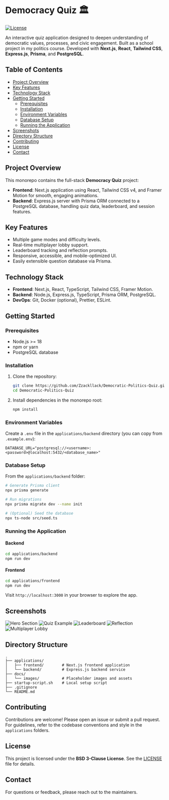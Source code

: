 # Democracy Quiz 🏛️

[![License](https://img.shields.io/badge/License-BSD%203--Clause-blue.svg)](LICENSE)

An interactive quiz application designed to deepen understanding of democratic values, processes, and civic engagement. Built as a school project in my politics course. Developed with **Next.js**, **React**, **Tailwind CSS**, **Express.js**, **Prisma**, and **PostgreSQL**.

## Table of Contents

- [Project Overview](#project-overview)
- [Key Features](#key-features)
- [Technology Stack](#technology-stack)
- [Getting Started](#getting-started)
  - [Prerequisites](#prerequisites)
  - [Installation](#installation)
  - [Environment Variables](#environment-variables)
  - [Database Setup](#database-setup)
  - [Running the Application](#running-the-application)
- [Screenshots](#screenshots)
- [Directory Structure](#directory-structure)
- [Contributing](#contributing)
- [License](#license)
- [Contact](#contact)

## Project Overview

This monorepo contains the full-stack **Democracy Quiz** project:

- **Frontend**: Next.js application using React, Tailwind CSS v4, and Framer Motion for smooth, engaging animations.
- **Backend**: Express.js server with Prisma ORM connected to a PostgreSQL database, handling quiz data, leaderboard, and session features.

## Key Features

- Multiple game modes and difficulty levels.
- Real-time multiplayer lobby support.
- Leaderboard tracking and reflection prompts.
- Responsive, accessible, and mobile-optimized UI.
- Easily extensible question database via Prisma.

## Technology Stack

- **Frontend**: Next.js, React, TypeScript, Tailwind CSS, Framer Motion.
- **Backend**: Node.js, Express.js, TypeScript, Prisma ORM, PostgreSQL.
- **DevOps**: Git, Docker (optional), Prettier, ESLint.

## Getting Started

### Prerequisites

- Node.js >= 18
- npm or yarn
- PostgreSQL database

### Installation

1. Clone the repository:

   ```bash
   git clone https://github.com/Zzackllack/Democratic-Politics-Quiz.git
   cd Democratic-Politics-Quiz
   ```

2. Install dependencies in the monorepo root:

   ```bash
   npm install
   ```

### Environment Variables

Create a `.env` file in the `applications/backend` directory (you can copy from `.example.env`):

```dotenv
DATABASE_URL="postgresql://<username>:<password>@localhost:5432/<database_name>"
```

### Database Setup

From the `applications/backend` folder:

```bash
# Generate Prisma client
npx prisma generate

# Run migrations
npx prisma migrate dev --name init

# (Optional) Seed the database
npx ts-node src/seed.ts
```

### Running the Application

#### Backend

```bash
cd applications/backend
npm run dev
```

#### Frontend

```bash
cd applications/frontend
npm run dev
```

Visit `http://localhost:3000` in your browser to explore the app.

## Screenshots

![Hero Section](docs/images/hero.png)
![Quiz Example](docs/images/quiz.png)
![Leaderboard](docs/images/top.png)
![Reflection](docs/images/reflection.png)
![Multiplayer Lobby](docs/images/lobby.png)

## Directory Structure

```plaintext
.
├── applications/
│   ├── frontend/        # Next.js frontend application
│   └── backend/         # Express.js backend service
├── docs/
│   └── images/          # Placeholder images and assets
├── startup-script.sh    # Local setup script
├── .gitignore
└── README.md
```

## Contributing

Contributions are welcome! Please open an issue or submit a pull request. For guidelines, refer to the codebase conventions and style in the `applications` folders.

## License

This project is licensed under the **BSD 3-Clause License**. See the [LICENSE](LICENSE) file for details.

## Contact

For questions or feedback, please reach out to the maintainers.
